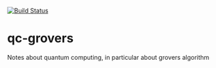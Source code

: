 [![Build Status](https://travis-ci.org/juanmixp/qc-grovers.svg?branch=master)](https://travis-ci.org/juanmixp/qc-grovers)
# qc-grovers
Notes about quantum computing, in particular about grovers algorithm
